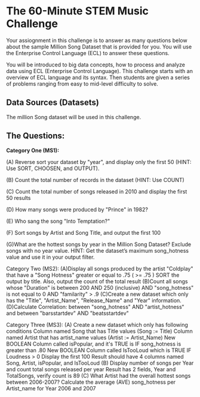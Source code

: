 # The 60-Minute STEM Music Challenge
Your assiognment in this challenge is to answer as many questions below about the sample Million Song Dataset that is provided for you.
You will use the Enterprise Control Language (ECL) to answer these questions.

You will be introduced to big data concepts, how to process and analyze data using ECL (Enterprise Control Language). This challenge starts with an overview of ECL language and its syntax. Then students are given a series of problems ranging from easy to mid-level difficulty to solve. 

## Data Sources (Datasets)

The million Song dataset will be used in this challenge.

## The Questions:

**Category One (MS1):**

(A) Reverse sort your dataset by "year", and display only the first 50 (HINT: Use SORT, CHOOSEN, and OUTPUT). 

(B) Count the total number of records in the dataset (HINT: Use COUNT)  

(C) Count the total number of songs released in 2010 and display the first 50 results

(D) How many songs were produced by "Prince" in 1982?

(E) Who sang the song "Into Temptation?"

(F) Sort songs by Artist and Song Title, and output the first 100

(G)What are the hottest songs by year in the Million Song Dataset? Exclude songs with no year value. HINT: Get the dataset’s maximum song_hotness value and use it in your output filter.


Category Two (MS2):
(A)Display all songs produced by the artist "Coldplay" that have a "Song Hotness" greater or equal to .75 ( >= .75 )
SORT the output by title.
Also, output the count of the total result
(B)Count all songs whose "Duration" is between 200 AND 250 (inclusive) AND "song_hotness" is not equal to 0 AND "familarity" > .9
(C)Create a new dataset which only has the "Title", "Artist_Name", "Release_Name" and "Year" information.
(D)Calculate Correlation:
between "song_hotness" AND "artist_hotness“ and between "barsstartdev" AND "beatsstartdev"

Category Three (MS3):
(A) Create a new dataset which only has following conditions
Column named Song that has Title values (Song := Title)
Column named Artist that has artist_name values (Artist := Artist_Name)
New BOOLEAN Column called isPopular, and it's TRUE is IF song_hotness is greater than .80
New BOOLEAN Column called IsTooLoud which is TRUE IF Loudness > 0
Display the first 100
Result should have 4 columns named Song, Artist, isPopular, and IsTooLoud
(B) Display number of songs per Year and count total songs released per year
Result has 2 fields, Year and TotalSongs, verify count is 89
(C) What Artist had the overall hottest songs between 2006-2007?
Calculate the average (AVE) song_hotness per Artist_name for Year 2006 and 2007


